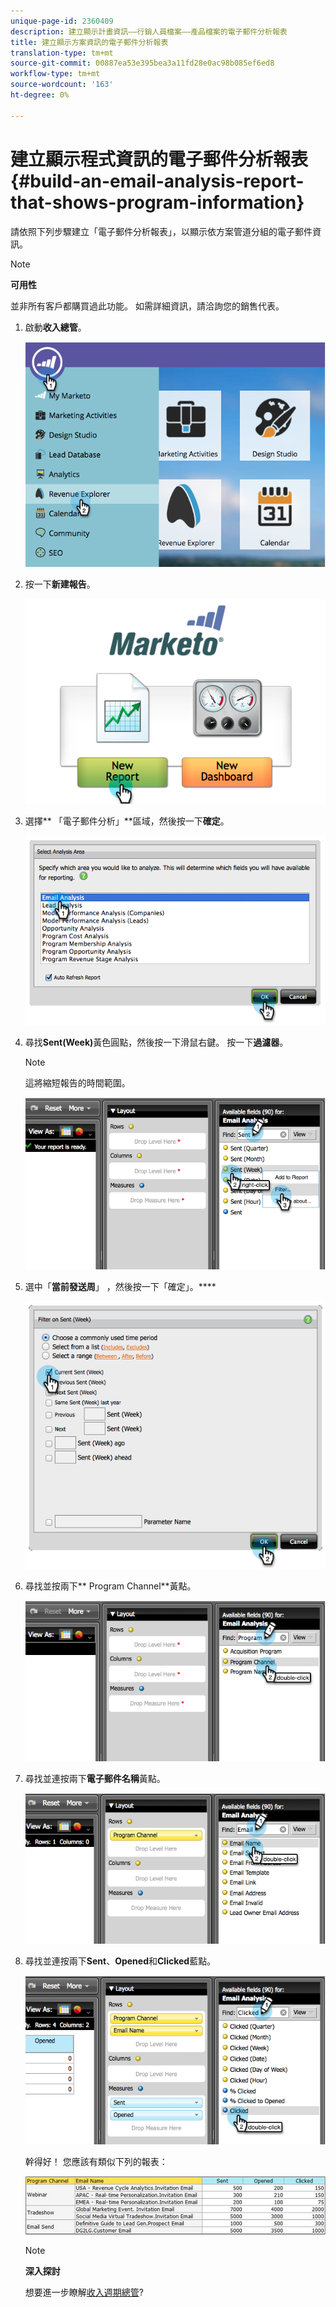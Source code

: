 ```yaml
---
unique-page-id: 2360409
description: 建立顯示計畫資訊——行銷人員檔案——產品檔案的電子郵件分析報表
title: 建立顯示方案資訊的電子郵件分析報表
translation-type: tm+mt
source-git-commit: 00887ea53e395bea3a11fd28e0ac98b085ef6ed8
workflow-type: tm+mt
source-wordcount: '163'
ht-degree: 0%

---
```



# 建立顯示程式資訊的電子郵件分析報表{#build-an-email-analysis-report-that-shows-program-information}

請依照下列步驟建立「電子郵件分析報表」，以顯示依方案管道分組的電子郵件資訊。

>[!NOTE]
>
>**可用性**
>
>並非所有客戶都購買過此功能。 如需詳細資訊，請洽詢您的銷售代表。

1. 啟動&#x200B;**收入總管**。

   ![](assets/image2014-9-17-19-3a42-3a26.png)

1. 按一下&#x200B;**新建報告**。

   ![](assets/image2014-9-17-19-3a42-3a32.png)

1. 選擇** 「電子郵件分析」**區域，然後按一下&#x200B;**確定**。

   ![](assets/image2014-9-17-19-3a43-3a20.png)

1. 尋找&#x200B;**Sent(Week)**&#x200B;黃色圓點，然後按一下滑鼠右鍵。 按一下&#x200B;**過濾器**。

   >[!NOTE]
   >
   >這將縮短報告的時間範圍。

   ![](assets/image2014-9-17-19-3a43-3a49.png)

1. 選中「**當前發送周**」 ，然後按一下「確定」。****

   ![](assets/image2014-9-17-19-3a43-3a59.png)

1. 尋找並按兩下** Program Channel**黃點。

   ![](assets/image2014-9-17-19-3a44-3a14.png)

1. 尋找並連按兩下&#x200B;**電子郵件名稱**&#x200B;黃點。

   ![](assets/image2014-9-17-19-3a44-3a34.png)

1. 尋找並連按兩下&#x200B;**Sent**、**Opened**&#x200B;和&#x200B;**Clicked**&#x200B;藍點。

   ![](assets/image2014-9-17-19-3a44-3a41.png)

   幹得好！ 您應該有類似下列的報表：

   ![](assets/image2014-9-17-19-3a45-3a1.png)

   >[!NOTE]
   >
   >**深入探討**
   >
   >
   >想要進一步瞭解[收入週期總管](http://docs.marketo.com/display/docs/revenue+cycle+analytics)?


